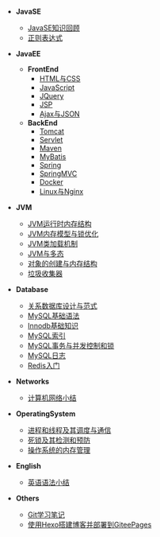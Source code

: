 <!-- docs/_sidebar.md -->

<!-- * [名称](路由 "可指定title") -->

* **JavaSE**
  * [JavaSE知识回顾](/javase/JavaSE知识回顾)
  * [正则表达式](/javase/正则表达式)
* **JavaEE**
  * **FrontEnd**
    * [HTML与CSS](/javaee/frontend/HTML与CSS)
    * [JavaScript](/javaee/frontend/JavaScript)
    * [JQuery](/javaee/frontend/JQuery)
    * [JSP](/javaee/frontend/JSP)
    * [Ajax与JSON](/javaee/frontend/Ajax与JSON)
  * **BackEnd**
    * [Tomcat](/javaee/backend/Tomcat)
    * [Servlet](/javaee/backend/Servlet)
    * [Maven](/javaee/backend/Maven)
    * [MyBatis](/javaee/backend/MyBatis)
    * [Spring](/javaee/backend/Spring)
    * [SpringMVC](/javaee/backend/SpringMVC)
    * [Docker](/javaee/backend/Docker)
    * [Linux与Nginx](/javaee/backend/Linux与Nginx)
* **JVM**
  * [JVM运行时内存结构](/jvm/JVM运行时内存结构)
  * [JVM内存模型与锁优化](/jvm/JVM内存模型与锁优化)
  * [JVM类加载机制](/jvm/JVM类加载机制)
  * [JVM与多态](/jvm/JVM与多态)
  * [对象的创建与内存结构](/jvm/对象的创建与内存结构)
  * [垃圾收集器](/jvm/垃圾收集器)
* **Database**
  * [关系数据库设计与范式](/database/关系数据库设计与范式)
  * [MySQL基础语法](/database/MySQL基础语法)
  * [Innodb基础知识](/database/Innodb基础知识)
  * [MySQL索引](/database/MySQL索引)
  * [MySQL事务与并发控制和锁](/database/MySQL事务与并发控制和锁)
  * [MySQL日志](/database/MySQL日志)
  * [Redis入门](/database/Redis入门)
* **Networks**
  * [计算机网络小结](/networks/计算机网络小结)
* **OperatingSystem**
  * [进程和线程及其调度与通信](/operatingsystem/进程和线程及其调度与通信)
  * [死锁及其检测和预防](/operatingsystem/死锁及其检测和预防)
  * [操作系统的内存管理](/operatingsystem/操作系统的内存管理)

* **English**
  * [英语语法小结](/english/英语语法小结)
* **Others**
  * [Git学习笔记](/others/Git学习笔记)
  * [使用Hexo搭建博客并部署到GiteePages](/others/使用Hexo搭建博客并部署到GiteePages)